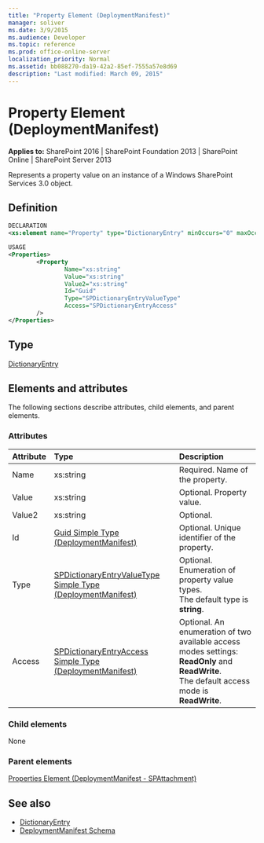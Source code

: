 ```yaml
---
title: "Property Element (DeploymentManifest)"
manager: soliver
ms.date: 3/9/2015
ms.audience: Developer
ms.topic: reference
ms.prod: office-online-server
localization_priority: Normal
ms.assetid: bb088270-da19-42a2-85ef-7555a57e8d69
description: "Last modified: March 09, 2015"
---
```


# Property Element (DeploymentManifest)

**Applies to:** SharePoint 2016 | SharePoint Foundation 2013 | SharePoint Online | SharePoint Server 2013 
  
Represents a property value on an instance of a Windows SharePoint Services 3.0 object.

## Definition

```XML
DECLARATION
<xs:element name="Property" type="DictionaryEntry" minOccurs="0" maxOccurs="unbounded" />

USAGE
<Properties>
        <Property
                Name="xs:string"
                Value="xs:string"
                Value2="xs:string"
                Id="Guid"
                Type="SPDictionaryEntryValueType"
                Access="SPDictionaryEntryAccess"
        />
</Properties>

```

## Type

[DictionaryEntry](https://msdn.microsoft.com/library/System.Collections.DictionaryEntry.aspx)
  
## Elements and attributes

The following sections describe attributes, child elements, and parent elements.

### Attributes

|**Attribute**|**Type**|**Description**|
|:-----|:-----|:-----|
|Name  <br/> |xs:string  <br/> |Required. Name of the property.  <br/> |
|Value  <br/> |xs:string  <br/> |Optional. Property value.  <br/> |
|Value2  <br/> |xs:string  <br/> |Optional.  <br/> |
|Id  <br/> |[Guid Simple Type (DeploymentManifest)](guid-simple-type-deploymentmanifest.md) <br/> |Optional. Unique identifier of the property.  <br/> |
|Type  <br/> |[SPDictionaryEntryValueType Simple Type (DeploymentManifest)](spdictionaryentryvaluetype-simple-type-deploymentmanifest.md) <br/> |Optional. Enumeration of property value types.  <br/> The default type is **string**.  <br/> |
|Access  <br/> |[SPDictionaryEntryAccess Simple Type (DeploymentManifest)](spdictionaryentryaccess-simple-type-deploymentmanifest.md) <br/> |Optional. An enumeration of two available access modes settings: **ReadOnly** and **ReadWrite**.  <br/> The default access mode is **ReadWrite**.  <br/> |
   
### Child elements

None
   
### Parent elements

[Properties Element (DeploymentManifest - SPAttachment)](properties-element-deploymentmanifestspattachment.md)
   
## See also

- [DictionaryEntry](https://msdn.microsoft.com/library/System.Collections.DictionaryEntry.aspx)
- [DeploymentManifest Schema](deploymentmanifest-schema.md)


